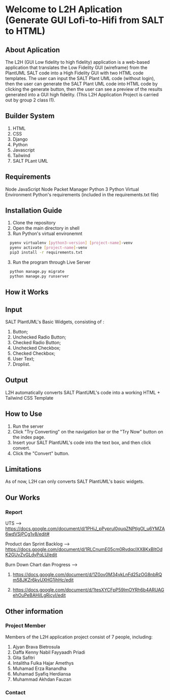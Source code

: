 # Welcome to L2H Aplication (Generate GUI Lofi-to-Hifi from SALT to HTML)
## About Aplication 
The L2H (GUI Low fidelity to high fidelity) application is a web-based application that translates the Low Fidelity GUI (wireframe) from the PlantUML SALT code into a High Fidelity GUI with two HTML code templates.
The user can input the SALT Plant UML code (without login), then the user can generate the SALT Plant UML code into HTML code by clicking the generate button, then the user can see a preview of the results generated into a GUI high fidelity. (This L2H Application Project is carried out by group 2 class I1).

## Builder System
1. HTML 
2. CSS
3. Django
4. Python
5. Javascript
6. Tailwind
7. SALT PLant UML

## Requirements
Node JavaScript
Node Packet Manager
Python 3
Python Virtual Environment
Python's requirements (included in the requirements.txt file)

## Installation Guide
1. Clone the repository
2. Open the main directory in shell
3. Run Python's virtual environemnt
```bash
  pyenv virtualenv [python3-version] [project-name]-venv
  pyenv activate [project-name]-venv
  pip3 install -r requirements.txt
```
3. Run the program through Live Server
```bash
  python manage.py migrate
  python manage.py runserver
```

## How it Works

## Input
SALT PlantUML's Basic Widgets, consisting of :
1. Button;
2. Unchecked Radio Button;
3. Checked Radio Button;
4. Unchecked Checkbox;
5. Checked Checkbox;
6. User Text;
7. Droplist.

## Output
L2H automatically converts SALT PlantUML's code into a working HTML + Tailwind CSS Template

## How to Use
1. Run the server
2. Click "Try Converting" on the navigation bar or the "Try Now" button on the index page.
3. Insert your SALT PlantUML's code into the text box, and then click convert.
4. Click the "Convert" button.

## Limitations
As of now, L2H can only converts SALT PlantUML's basic widgets. 

## Our Works

### Report
UTS --> https://docs.google.com/document/d/1PHiJ_pPyprul0quqZNPtlgOl_u6YMZA6wdVSjPCg1v8/edit#

Product dan Sprint Backlog --> https://docs.google.com/document/d/1RLCnumE05cm0RvdqcIXX8KxBItOdK2GUvZvGLdyPqLU/edit

Burn Down Chart dan Progress --> 

1. https://docs.google.com/document/d/1Z0ov0M34vkLnFd25zOG8nbRQm58JKZr6kyUXHG1jhHc/edit

2. https://docs.google.com/document/d/1tesXYCFpP59lmOYRh6b4ARUAGehOuPeBAHilLgRicyI/edit

## Other information
### Project Member
Members of the L2H application project consist of 7 people, including:
1. Ajyan Brava Bietrosula
2. Daffa Kenny Nabil Fayyaadh Priadi
3. Gita Safitri
4. Intalitha Fulka Hajar Amethys
5. Muhamad Erza Ranandha
6. Muhamad Syafiq Herdiansa
7. Muhammad Akhdan Fauzan  

### Contact
